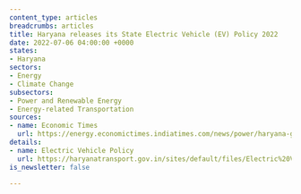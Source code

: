```yaml
---
content_type: articles
breadcrumbs: articles
title: Haryana releases its State Electric Vehicle (EV) Policy 2022
date: 2022-07-06 04:00:00 +0000
states:
- Haryana
sectors:
- Energy
- Climate Change
subsectors:
- Power and Renewable Energy
- Energy-related Transportation
sources:
- name: Economic Times
  url: https://energy.economictimes.indiatimes.com/news/power/haryana-govt-approves-state-ev-policy-announces-sops-to-manufacturers/92506578
details:
- name: Electric Vehicle Policy
  url: https://haryanatransport.gov.in/sites/default/files/Electric%20Vehicle%20Policy_2.pdf
is_newsletter: false

---
```


